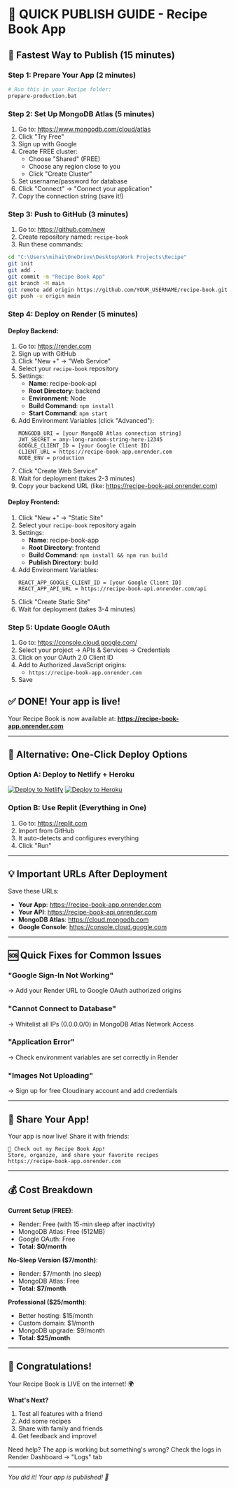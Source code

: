 # 🚀 QUICK PUBLISH GUIDE - Recipe Book App

## 📌 Fastest Way to Publish (15 minutes)

### Step 1: Prepare Your App (2 minutes)
```bash
# Run this in your Recipe folder:
prepare-production.bat
```

### Step 2: Set Up MongoDB Atlas (5 minutes)
1. Go to: https://www.mongodb.com/cloud/atlas
2. Click "Try Free"
3. Sign up with Google
4. Create FREE cluster:
   - Choose "Shared" (FREE)
   - Choose any region close to you
   - Click "Create Cluster"
5. Set username/password for database
6. Click "Connect" → "Connect your application"
7. Copy the connection string (save it!)

### Step 3: Push to GitHub (3 minutes)
1. Go to: https://github.com/new
2. Create repository named: `recipe-book`
3. Run these commands:
```bash
cd "C:\Users\mihai\OneDrive\Desktop\Work Projects\Recipe"
git init
git add .
git commit -m "Recipe Book App"
git branch -M main
git remote add origin https://github.com/YOUR_USERNAME/recipe-book.git
git push -u origin main
```

### Step 4: Deploy on Render (5 minutes)

#### Deploy Backend:
1. Go to: https://render.com
2. Sign up with GitHub
3. Click "New +" → "Web Service"
4. Select your `recipe-book` repository
5. Settings:
   - **Name**: recipe-book-api
   - **Root Directory**: backend
   - **Environment**: Node
   - **Build Command**: `npm install`
   - **Start Command**: `npm start`
6. Add Environment Variables (click "Advanced"):
   ```
   MONGODB_URI = [your MongoDB Atlas connection string]
   JWT_SECRET = any-long-random-string-here-12345
   GOOGLE_CLIENT_ID = [your Google Client ID]
   CLIENT_URL = https://recipe-book-app.onrender.com
   NODE_ENV = production
   ```
7. Click "Create Web Service"
8. Wait for deployment (takes 2-3 minutes)
9. Copy your backend URL (like: https://recipe-book-api.onrender.com)

#### Deploy Frontend:
1. Click "New +" → "Static Site"
2. Select your `recipe-book` repository again
3. Settings:
   - **Name**: recipe-book-app
   - **Root Directory**: frontend
   - **Build Command**: `npm install && npm run build`
   - **Publish Directory**: build
4. Add Environment Variables:
   ```
   REACT_APP_GOOGLE_CLIENT_ID = [your Google Client ID]
   REACT_APP_API_URL = https://recipe-book-api.onrender.com/api
   ```
5. Click "Create Static Site"
6. Wait for deployment (takes 3-4 minutes)

### Step 5: Update Google OAuth
1. Go to: https://console.cloud.google.com/
2. Select your project → APIs & Services → Credentials
3. Click on your OAuth 2.0 Client ID
4. Add to Authorized JavaScript origins:
   - `https://recipe-book-app.onrender.com`
5. Save

## ✅ DONE! Your app is live!

Your Recipe Book is now available at:
**https://recipe-book-app.onrender.com**

---

## 🎯 Alternative: One-Click Deploy Options

### Option A: Deploy to Netlify + Heroku
[![Deploy to Netlify](https://www.netlify.com/img/deploy/button.svg)](https://app.netlify.com/start)
[![Deploy to Heroku](https://www.herokucdn.com/deploy/button.svg)](https://heroku.com/deploy)

### Option B: Use Replit (Everything in One)
1. Go to: https://replit.com
2. Import from GitHub
3. It auto-detects and configures everything
4. Click "Run"

---

## 💡 Important URLs After Deployment

Save these URLs:
- **Your App**: https://recipe-book-app.onrender.com
- **Your API**: https://recipe-book-api.onrender.com
- **MongoDB Atlas**: https://cloud.mongodb.com
- **Google Console**: https://console.cloud.google.com

---

## 🆘 Quick Fixes for Common Issues

### "Google Sign-In Not Working"
→ Add your Render URL to Google OAuth authorized origins

### "Cannot Connect to Database"
→ Whitelist all IPs (0.0.0.0/0) in MongoDB Atlas Network Access

### "Application Error"
→ Check environment variables are set correctly in Render

### "Images Not Uploading"
→ Sign up for free Cloudinary account and add credentials

---

## 📱 Share Your App!

Your app is now live! Share it with friends:

```
🍳 Check out my Recipe Book App!
Store, organize, and share your favorite recipes
https://recipe-book-app.onrender.com
```

---

## 💰 Cost Breakdown

**Current Setup (FREE)**:
- Render: Free (with 15-min sleep after inactivity)
- MongoDB Atlas: Free (512MB)
- Google OAuth: Free
- **Total: $0/month**

**No-Sleep Version ($7/month)**:
- Render: $7/month (no sleep)
- MongoDB Atlas: Free
- **Total: $7/month**

**Professional ($25/month)**:
- Better hosting: $15/month
- Custom domain: $1/month
- MongoDB upgrade: $9/month
- **Total: $25/month**

---

## 🎉 Congratulations! 

Your Recipe Book is LIVE on the internet! 🌍

**What's Next?**
1. Test all features with a friend
2. Add some recipes
3. Share with family and friends
4. Get feedback and improve!

Need help? The app is working but something's wrong? 
Check the logs in Render Dashboard → "Logs" tab

---

*You did it! Your app is published! 🎊*
